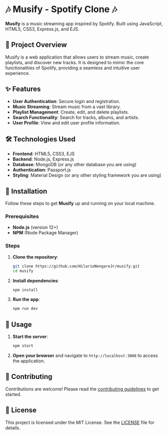 # 🎶 Musify - Spotify Clone 🎶

**Musify** is a music streaming app inspired by Spotify. Built using JavaScript, HTML5, CSS3, Express.js, and EJS.

## 📖 Project Overview

Musify is a web application that allows users to stream music, create playlists, and discover new tracks. It is designed to mimic the core functionalities of Spotify, providing a seamless and intuitive user experience.

## ✨ Features

- **User Authentication**: Secure login and registration.
- **Music Streaming**: Stream music from a vast library.
- **Playlist Management**: Create, edit, and delete playlists.
- **Search Functionality**: Search for tracks, albums, and artists.
- **User Profile**: View and edit user profile information.

## 🛠️ Technologies Used

- **Frontend**: HTML5, CSS3, EJS
- **Backend**: Node.js, Express.js
- **Database**: MongoDB (or any other database you are using)
- **Authentication**: Passport.js
- **Styling**: Material Design (or any other styling framework you are using)

## 🚀 Installation

Follow these steps to get **Musify** up and running on your local machine.

### Prerequisites

- **Node.js** (version 12+)
- **NPM** (Node Package Manager)

### Steps

1. **Clone the repository**:
   ```bash
   git clone https://github.com/HilarioNengareJr/musify.git
   cd musify
   ```

2. **Install dependencies**:
   ```bash
   npm install
   ```

3. **Run the app**:
   ```bash
   npm run dev
   ```

## 📘 Usage

1. **Start the server**:
   ```bash
   npm start
   ```

2. **Open your browser** and navigate to `http://localhost:3000` to access the application.

## 🤝 Contributing

Contributions are welcome! Please read the [contributing guidelines](CONTRIBUTING.md) to get started.

## 📄 License

This project is licensed under the MIT License. See the [LICENSE](LICENSE) file for details.

